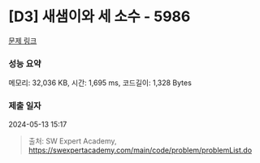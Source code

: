 # [D3] 새샘이와 세 소수 - 5986 

[문제 링크](https://swexpertacademy.com/main/code/problem/problemDetail.do?contestProbId=AWaJ3q8qV-4DFAUQ) 

### 성능 요약

메모리: 32,036 KB, 시간: 1,695 ms, 코드길이: 1,328 Bytes

### 제출 일자

2024-05-13 15:17



> 출처: SW Expert Academy, https://swexpertacademy.com/main/code/problem/problemList.do